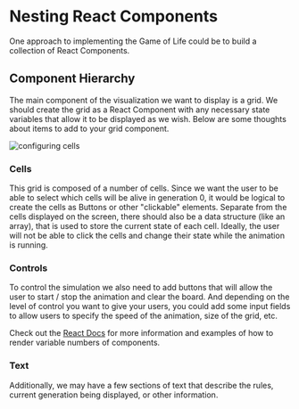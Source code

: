 # Nesting React Components

One approach to implementing the Game of Life could be to build a collection of React Components.

## Component Hierarchy

The main component of the visualization we want to display is  a grid. We should create the grid as
a React Component with any necessary state variables that allow it to be displayed as we wish. Below
are some thoughts about items to add to your grid component.

![configuring cells](https://media.giphy.com/media/55kAbxxQo5BPzywPjg/giphy.gif)

### Cells
This grid is composed of a number of cells. Since we want the user to be able to select which
cells will be alive in generation 0, it would be logical to create the cells as Buttons or 
other "clickable" elements. Separate from the cells displayed on the screen, there should also
be a data structure (like an array), that is used to store the current state of each cell. Ideally,
the user will not be able to click the cells and change their state while the animation is running.

### Controls
To control the simulation we also need to add buttons that will allow the user to start / stop 
the animation and clear the board. And depending on the level of control you want to give your 
users, you could add some input fields to allow users to specify the speed of the animation,
size of the grid, etc.

Check out the [React Docs](https://reactjs.org/docs/lists-and-keys.html#rendering-multiple-components) for more information and examples of how to render variable numbers
of components.


### Text
Additionally, we may have a few sections of text that describe the rules, 
current generation being displayed, or other information.
